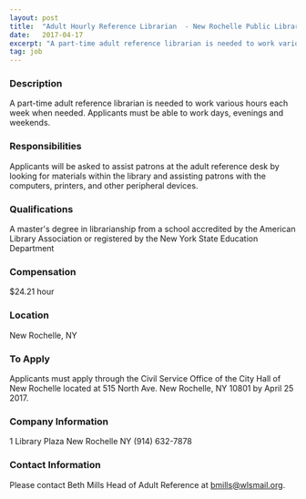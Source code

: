 ```yaml
---
layout: post
title:  "Adult Hourly Reference Librarian  - New Rochelle Public Library"
date:   2017-04-17
excerpt: "A part-time adult reference librarian is needed to work various hours each week when needed.  Applicants must be able to work days, evenings and weekends."
tag: job
---
```


### Description   

A part-time adult reference librarian is needed to work various hours each week when needed.  Applicants must be able to work days, evenings and weekends.


### Responsibilities   

Applicants will be asked to assist patrons at the adult reference desk by looking for materials within the library and assisting patrons with the computers, printers, and other peripheral devices.  


### Qualifications   

A master's degree in librarianship from a school accredited by the American Library Association or registered by the New York State Education Department  


### Compensation   

$24.21 hour


### Location   

New Rochelle, NY




### To Apply   

Applicants must apply through the Civil Service Office of the City Hall of New Rochelle located at 515 North Ave. New Rochelle, NY 10801 by April 25 2017.


### Company Information   

1 Library Plaza New Rochelle NY (914) 632-7878


### Contact Information   

Please contact Beth Mills Head of Adult Reference at bmills@wlsmail.org.

